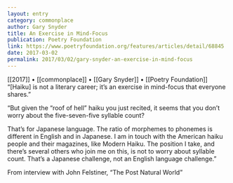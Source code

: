 ```yaml
---
layout: entry
category: commonplace
author: Gary Snyder
title: An Exercise in Mind-Focus
publication: Poetry Foundation
link: https://www.poetryfoundation.org/features/articles/detail/68845
date: 2017-03-02
permalink: 2017/03/02/gary-snyder-an-exercise-in-mind-focus
---
```


[[2017]] • [[commonplace]] • [[Gary Snyder]] • [[Poetry Foundation]] 
 
“[Haiku] is not a literary career; it’s an exercise in mind-focus that everyone shares.”

“But given the “roof of hell” haiku you just recited, it seems that you don’t worry about the five-seven-five syllable count?

That’s for Japanese language. The ratio of morphemes to phonemes is different in English and in Japanese. I am in touch with the American haiku people and their magazines, like Modern Haiku. The position I take, and there’s several others who join me on this, is not to worry about syllable count. That’s a Japanese challenge, not an English language challenge.”

From interview with John Felstiner, “The Post Natural World”
